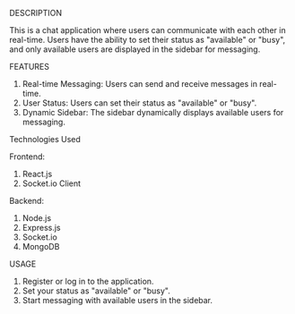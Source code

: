 DESCRIPTION

This is a chat application where users can communicate with each other in real-time. Users have the ability to set their status as "available" or "busy", and only available users are displayed in the sidebar for messaging.

FEATURES

1. Real-time Messaging: Users can send and receive messages in real-time.
2. User Status: Users can set their status as "available" or "busy".
3. Dynamic Sidebar: The sidebar dynamically displays available users for messaging.

Technologies Used

Frontend:

1. React.js
2. Socket.io Client

Backend:

1. Node.js
2. Express.js
3. Socket.io
4. MongoDB 

USAGE

1. Register or log in to the application.
2. Set your status as "available" or "busy".
3. Start messaging with available users in the sidebar.
